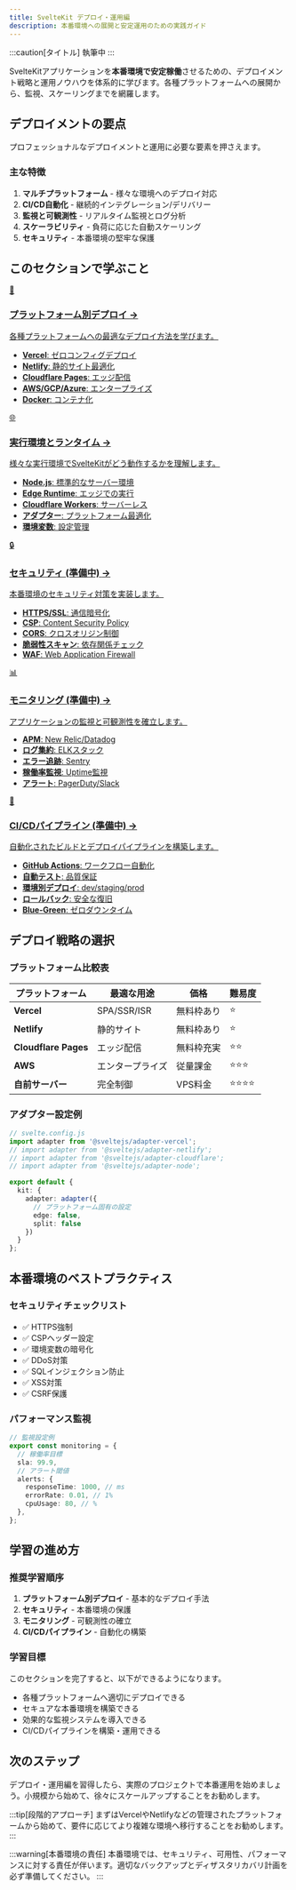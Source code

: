 ```yaml
---
title: SvelteKit デプロイ・運用編
description: 本番環境への展開と安定運用のための実践ガイド
---
```


:::caution[タイトル]
執筆中
:::

<script>
  import { base } from '$app/paths';
</script>

SvelteKitアプリケーションを**本番環境で安定稼働**させるための、デプロイメント戦略と運用ノウハウを体系的に学びます。各種プラットフォームへの展開から、監視、スケーリングまでを網羅します。


## デプロイメントの要点

プロフェッショナルなデプロイメントと運用に必要な要素を押さえます。

### 主な特徴

1. **マルチプラットフォーム** - 様々な環境へのデプロイ対応
2. **CI/CD自動化** - 継続的インテグレーション/デリバリー
3. **監視と可観測性** - リアルタイム監視とログ分析
4. **スケーラビリティ** - 負荷に応じた自動スケーリング
5. **セキュリティ** - 本番環境の堅牢な保護

## このセクションで学ぶこと

<div class="grid grid-cols-1 md:grid-cols-2 gap-4 my-8 auto-rows-[1fr]">
  <a href="{base}/sveltekit/deployment/platforms/" class="flex no-underline group h-full">
    <div class="p-4 border border-gray-2 dark:border-gray-7 rounded-lg shadow-md hover:shadow-lg hover:border-teal-400 dark:hover:border-teal-400 transition-all cursor-pointer flex flex-col w-full">
      <div class="text-3xl mb-2">🚀</div>
      <h3 class="font-bold text-lg mb-2 text-teal-600 dark:text-teal-400 group-hover:text-teal-700 dark:group-hover:text-teal-300 transition-colors">
        プラットフォーム別デプロイ
        <span class="inline-block ml-1 text-xs opacity-60">→</span>
      </h3>
      <p class="text-sm mb-3 text-gray-7 dark:text-gray-3">各種プラットフォームへの最適なデプロイ方法を学びます。</p>
      <ul class="text-sm text-gray-6 dark:text-gray-4 space-y-1 flex-grow">
        <li><strong>Vercel</strong>: ゼロコンフィグデプロイ</li>
        <li><strong>Netlify</strong>: 静的サイト最適化</li>
        <li><strong>Cloudflare Pages</strong>: エッジ配信</li>
        <li><strong>AWS/GCP/Azure</strong>: エンタープライズ</li>
        <li><strong>Docker</strong>: コンテナ化</li>
      </ul>
    </div>
  </a>
  
  <a href="{base}/sveltekit/deployment/execution-environments/" class="flex no-underline group h-full">
    <div class="p-4 border border-gray-2 dark:border-gray-7 rounded-lg shadow-md hover:shadow-lg hover:border-teal-400 dark:hover:border-teal-400 transition-all cursor-pointer flex flex-col w-full">
      <div class="text-3xl mb-2">🌐</div>
      <h3 class="font-bold text-lg mb-2 text-teal-600 dark:text-teal-400 group-hover:text-teal-700 dark:group-hover:text-teal-300 transition-colors">
        実行環境とランタイム
        <span class="inline-block ml-1 text-xs opacity-60">→</span>
      </h3>
      <p class="text-sm mb-3 text-gray-7 dark:text-gray-3">様々な実行環境でSvelteKitがどう動作するかを理解します。</p>
      <ul class="text-sm text-gray-6 dark:text-gray-4 space-y-1 flex-grow">
        <li><strong>Node.js</strong>: 標準的なサーバー環境</li>
        <li><strong>Edge Runtime</strong>: エッジでの実行</li>
        <li><strong>Cloudflare Workers</strong>: サーバーレス</li>
        <li><strong>アダプター</strong>: プラットフォーム最適化</li>
        <li><strong>環境変数</strong>: 設定管理</li>
      </ul>
    </div>
  </a>
  
  <a href="{base}/sveltekit/deployment/security/" class="flex no-underline group h-full">
    <div class="p-4 border border-gray-2 dark:border-gray-7 rounded-lg shadow-md hover:shadow-lg hover:border-teal-400 dark:hover:border-teal-400 transition-all cursor-pointer flex flex-col w-full">
      <div class="text-3xl mb-2">🔒</div>
      <h3 class="font-bold text-lg mb-2 text-teal-600 dark:text-teal-400 group-hover:text-teal-700 dark:group-hover:text-teal-300 transition-colors">
        セキュリティ <span class="text-xs">(準備中)</span>
        <span class="inline-block ml-1 text-xs opacity-60">→</span>
      </h3>
      <p class="text-sm mb-3 text-gray-7 dark:text-gray-3">本番環境のセキュリティ対策を実装します。</p>
      <ul class="text-sm text-gray-6 dark:text-gray-4 space-y-1 flex-grow">
        <li><strong>HTTPS/SSL</strong>: 通信暗号化</li>
        <li><strong>CSP</strong>: Content Security Policy</li>
        <li><strong>CORS</strong>: クロスオリジン制御</li>
        <li><strong>脆弱性スキャン</strong>: 依存関係チェック</li>
        <li><strong>WAF</strong>: Web Application Firewall</li>
      </ul>
    </div>
  </a>
  
  <a href="{base}/sveltekit/deployment/monitoring/" class="flex no-underline group h-full">
    <div class="p-4 border border-gray-2 dark:border-gray-7 rounded-lg shadow-md hover:shadow-lg hover:border-teal-400 dark:hover:border-teal-400 transition-all cursor-pointer flex flex-col w-full">
      <div class="text-3xl mb-2">📊</div>
      <h3 class="font-bold text-lg mb-2 text-teal-600 dark:text-teal-400 group-hover:text-teal-700 dark:group-hover:text-teal-300 transition-colors">
        モニタリング <span class="text-xs">(準備中)</span>
        <span class="inline-block ml-1 text-xs opacity-60">→</span>
      </h3>
      <p class="text-sm mb-3 text-gray-7 dark:text-gray-3">アプリケーションの監視と可観測性を確立します。</p>
      <ul class="text-sm text-gray-6 dark:text-gray-4 space-y-1 flex-grow">
        <li><strong>APM</strong>: New Relic/Datadog</li>
        <li><strong>ログ集約</strong>: ELKスタック</li>
        <li><strong>エラー追跡</strong>: Sentry</li>
        <li><strong>稼働率監視</strong>: Uptime監視</li>
        <li><strong>アラート</strong>: PagerDuty/Slack</li>
      </ul>
    </div>
  </a>
  
  <a href="#" class="flex no-underline group h-full pointer-events-none opacity-50">
    <div class="p-4 border border-gray-2 dark:border-gray-7 rounded-lg shadow-md hover:shadow-lg hover:border-teal-400 dark:hover:border-teal-400 transition-all cursor-pointer flex flex-col w-full">
      <div class="text-3xl mb-2">🔄</div>
      <h3 class="font-bold text-lg mb-2 text-teal-600 dark:text-teal-400 group-hover:text-teal-700 dark:group-hover:text-teal-300 transition-colors">
        CI/CDパイプライン <span class="text-xs">(準備中)</span>
        <span class="inline-block ml-1 text-xs opacity-60">→</span>
      </h3>
      <p class="text-sm mb-3 text-gray-7 dark:text-gray-3">自動化されたビルドとデプロイパイプラインを構築します。</p>
      <ul class="text-sm text-gray-6 dark:text-gray-4 space-y-1 flex-grow">
        <li><strong>GitHub Actions</strong>: ワークフロー自動化</li>
        <li><strong>自動テスト</strong>: 品質保証</li>
        <li><strong>環境別デプロイ</strong>: dev/staging/prod</li>
        <li><strong>ロールバック</strong>: 安全な復旧</li>
        <li><strong>Blue-Green</strong>: ゼロダウンタイム</li>
      </ul>
    </div>
  </a>
</div>

## デプロイ戦略の選択

### プラットフォーム比較表

| プラットフォーム | 最適な用途 | 価格 | 難易度 |
|----------------|----------|------|--------|
| **Vercel** | SPA/SSR/ISR | 無料枠あり | ⭐ |
| **Netlify** | 静的サイト | 無料枠あり | ⭐ |
| **Cloudflare Pages** | エッジ配信 | 無料枠充実 | ⭐⭐ |
| **AWS** | エンタープライズ | 従量課金 | ⭐⭐⭐ |
| **自前サーバー** | 完全制御 | VPS料金 | ⭐⭐⭐⭐ |

### アダプター設定例

```typescript
// svelte.config.js
import adapter from '@sveltejs/adapter-vercel';
// import adapter from '@sveltejs/adapter-netlify';
// import adapter from '@sveltejs/adapter-cloudflare';
// import adapter from '@sveltejs/adapter-node';

export default {
  kit: {
    adapter: adapter({
      // プラットフォーム固有の設定
      edge: false,
      split: false
    })
  }
};
```

## 本番環境のベストプラクティス

### セキュリティチェックリスト

- ✅ HTTPS強制
- ✅ CSPヘッダー設定
- ✅ 環境変数の暗号化
- ✅ DDoS対策
- ✅ SQLインジェクション防止
- ✅ XSS対策
- ✅ CSRF保護

### パフォーマンス監視

```typescript
// 監視設定例
export const monitoring = {
  // 稼働率目標
  sla: 99.9,
  // アラート閾値
  alerts: {
    responseTime: 1000, // ms
    errorRate: 0.01, // 1%
    cpuUsage: 80, // %
  },
};
```

## 学習の進め方

### 推奨学習順序

1. **プラットフォーム別デプロイ** - 基本的なデプロイ手法
2. **セキュリティ** - 本番環境の保護
3. **モニタリング** - 可観測性の確立
4. **CI/CDパイプライン** - 自動化の構築

### 学習目標

このセクションを完了すると、以下ができるようになります。

- 各種プラットフォームへ適切にデプロイできる
- セキュアな本番環境を構築できる
- 効果的な監視システムを導入できる
- CI/CDパイプラインを構築・運用できる

## 次のステップ

デプロイ・運用編を習得したら、実際のプロジェクトで本番運用を始めましょう。小規模から始めて、徐々にスケールアップすることをお勧めします。

:::tip[段階的アプローチ]
まずはVercelやNetlifyなどの管理されたプラットフォームから始めて、要件に応じてより複雑な環境へ移行することをお勧めします。
:::

:::warning[本番環境の責任]
本番環境では、セキュリティ、可用性、パフォーマンスに対する責任が伴います。適切なバックアップとディザスタリカバリ計画を必ず準備してください。
:::